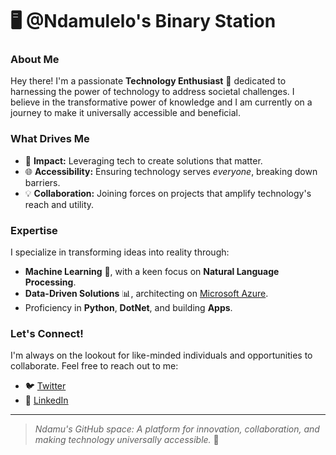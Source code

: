 # 🖥️ @Ndamulelo's Binary Station

### About Me
Hey there! I'm a passionate **Technology Enthusiast** 🚀 dedicated to harnessing the power of technology to address societal challenges. I believe in the transformative power of knowledge and I am currently on a journey to make it universally accessible and beneficial.

### What Drives Me
- 🌟 **Impact:** Leveraging tech to create solutions that matter.
- 🌐 **Accessibility:** Ensuring technology serves *everyone*, breaking down barriers.
- 💡 **Collaboration:** Joining forces on projects that amplify technology's reach and utility.

### Expertise
I specialize in transforming ideas into reality through:
- **Machine Learning** 🧠, with a keen focus on **Natural Language Processing**.
- **Data-Driven Solutions** 📊, architecting on [Microsoft Azure](https://azure.microsoft.com/).
- Proficiency in **Python**, **DotNet**, and building **Apps**.

### Let's Connect!
I'm always on the lookout for like-minded individuals and opportunities to collaborate. Feel free to reach out to me:
- 🐦 [Twitter](https://twitter.com/NdamuleloNemakh)
- 🔗 [LinkedIn](https://www.linkedin.com/in/ndamulelonemakhavhani/)

---

> *Ndamu's GitHub space: A platform for innovation, collaboration, and making technology universally accessible.* 🌟

<!-- This is a special repository. Its `README.md` will appear on my GitHub profile to give visitors an insight into my professional world. Feel free to connect and propose collaborations. -->
